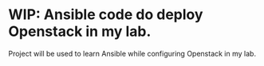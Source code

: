 # WIP: Ansible code do deploy Openstack in my lab.

Project will be used to learn Ansible while configuring Openstack in my lab.
